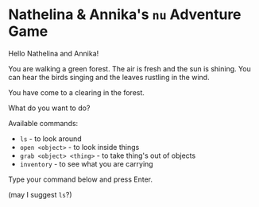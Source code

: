 # Nathelina & Annika's `nu` Adventure Game

Hello Nathelina and Annika!

You are walking a green forest. The air is fresh and the sun is shining. You
can hear the birds singing and the leaves rustling in the wind.

You have come to a clearing in the forest.

What do you want to do?

Available commands:

- `ls` - to look around
- `open <object>` - to look inside things
- `grab <object> <thing>` - to take thing's out of objects
- `inventory` - to see what you are carrying

Type your command below and press Enter.

(may I suggest `ls`?)
